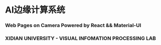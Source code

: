 
# AI边缘计算系统
### Web Pages on Camera Powered by React && Material-UI
### XIDIAN UNIVERSITY - VISUAL INFOMATION PROCESSING LAB
